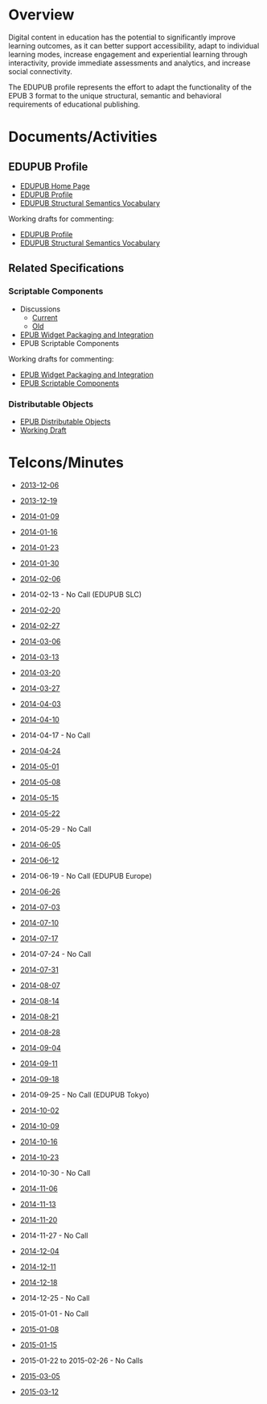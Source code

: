 

# Overview #

Digital content in education has the potential to significantly improve learning outcomes, as it can better support accessibility, adapt to individual learning modes, increase engagement and experiential learning through interactivity, provide immediate assessments and analytics, and increase social connectivity.

The EDUPUB profile represents the effort to adapt the functionality of the EPUB 3 format to the unique structural, semantic and behavioral requirements of educational publishing.

# Documents/Activities #
## EDUPUB Profile ##
  * [EDUPUB Home Page](http://www.idpf.org/epub/profiles/edu/)
  * [EDUPUB Profile](http://www.idpf.org/epub/profiles/edu/spec)
  * [EDUPUB Structural Semantics Vocabulary](http://www.idpf.org/epub/profiles/edu/structure)

Working drafts for commenting:
  * [EDUPUB Profile](https://docs.google.com/document/d/1Ofy-rXs_79qJmvZnOoSazRnRuKUOd2saJeBkxBynYpI/edit)
  * [EDUPUB Structural Semantics Vocabulary](https://docs.google.com/document/d/1_Tzeq5xwdwLhSdaHStvAthhOFu9UuT8yFmK787yw420/edit)

## Related Specifications ##
### Scriptable Components ###
  * Discussions
    * [Current](https://groups.google.com/forum/#!forum/epub-working-group)
    * [Old](https://groups.google.com/forum/#!forum/epub-widgets-discuss)
  * [EPUB Widget Packaging and Integration](http://www.idpf.org/epub/widgets)
  * EPUB Scriptable Components

Working drafts for commenting:
  * [EPUB Widget Packaging and Integration](https://docs.google.com/document/d/183O0uUMmILXUrv6NeUQssUT5tn9haY65lKyTdiZ9gDg/edit)
  * [EPUB Scriptable Components](https://docs.google.com/document/d/1tMf3dSNBS7JIpn5A_WJ8_8DFhRb9domDQ7lHe7jlmUA/edit)

### Distributable Objects ###

  * [EPUB Distributable Objects](http://www.idpf.org/epbu/do)
  * [Working Draft](https://docs.google.com/document/d/1Ofy-rXs_79qJmvZnOoSazRnRuKUOd2saJeBkxBynYpI/edit)

# Telcons/Minutes #
  * [2013-12-06](https://docs.google.com/document/d/147aZ3nsM-yPA3ttfU15Pyp2a95TiMdZ9qjyPCOYw8zc/edit#)

  * [2013-12-19](https://docs.google.com/document/d/1B2D7lEXbJnZ4-vBI3M77SprlspMv6i8WgvRTMJwRHcc/)

  * [2014-01-09](https://docs.google.com/document/d/1vjQhL_YrzmJuZ87-uDl1QmreykqhFq5-z-gIiTNys8s/edit#)

  * [2014-01-16](https://docs.google.com/document/d/1ESQHK7QLyi0XeOQZNsIqDrwyQi-kHleLFtoPJv73hmU/)

  * [2014-01-23](https://docs.google.com/document/d/1xM4vt1tzlC4HtmR8l0rUuEtWKsuGtFnX_afdSyRz5pg/)

  * [2014-01-30](https://docs.google.com/document/d/14GOt2X9YpGd2sf2VOoWpItaOKpUzufBrXorEogA_knE/)

  * [2014-02-06](https://docs.google.com/document/d/18cCv_vFo9_VEgo2jMCOj6Etg3XQqaO6fn0nZW88MDdc/)

  * 2014-02-13 - No Call (EDUPUB SLC)

  * [2014-02-20](https://docs.google.com/document/d/1NoG1SyOilzkNKawegu8tB1NWPgvoQPoMKvv5tQJXcqQ/)

  * [2014-02-27](https://docs.google.com/document/d/10jsLXeVlaTzJt-HKxkSZITwcKFaQaT2s8GgO0ZEIK1U/)

  * [2014-03-06](https://docs.google.com/document/d/1Yvs0ABwPuqwZHTgKAMhoV9p_tVda8y0POg55pLWClvw/edit)

  * [2014-03-13](https://docs.google.com/document/d/1cForZJ3tuGhEZfY7fs00bw6rMivkWnzjxSCEqetbYdY/)

  * [2014-03-20](https://docs.google.com/document/d/1YC-8BxqA5sMN76GacLH7DyaZnXZx3wRorKiBIl_Fcrs/)

  * [2014-03-27](https://docs.google.com/document/d/1KjV9usm1YfT3kFDpBTi06FtcO9WVoSQu23DVHDBfoJg/)

  * [2014-04-03](https://docs.google.com/document/d/1y_shKRqW-a5w5NoPVdHdsBV-kU2lQwzgcjQISu8O5DE/)

  * [2014-04-10](https://docs.google.com/document/d/18TPzKfeUsmBU2NA1MKpBfnM4Za0I9dyJalGha56dapw/)

  * 2014-04-17 - No Call

  * [2014-04-24](https://docs.google.com/document/d/1v84aCtTNrKcZ2jLEcLgzAuZBgH_VVhJG1QH0VgYgjFA/)

  * [2014-05-01](https://docs.google.com/document/d/1FcmIVU9SYDhS03aHq__FWK3REK2_Au2lex7k-HH__JA/)

  * [2014-05-08](https://docs.google.com/document/d/1A8pPjmbJ_OgeiGVuNhSce7nYukzb1qd7kwzxaiFQCTY/)

  * [2014-05-15](https://docs.google.com/document/d/1DggiLMn5DY-ujZsFRihSKpeylqS2HvBRe1tuDZC4rjo/)

  * [2014-05-22](https://docs.google.com/document/d/1t8D-PXCkbRXhJcydsMo2ZWPalxEzZRUquHjzDiCzPdE/)

  * 2014-05-29 - No Call

  * [2014-06-05](https://docs.google.com/document/d/1gfFmSTaUXsjqjzqKgZUW7vo0tC9yzzriliAYpi7yKdc/)

  * [2014-06-12](https://docs.google.com/document/d/1tTyTs1MWMgmxP2vQdd-BVmc1iiwi1mJ6SUxSnHc1vLg/)

  * 2014-06-19 - No Call (EDUPUB Europe)

  * [2014-06-26](https://docs.google.com/document/d/181KNbJwsV5mZMtiljRi6Ac-pye4hH-wZRPyYjS6MFmk/)

  * [2014-07-03](https://docs.google.com/document/d/16ekXso88v-2lw9PGn_eQNPHYHLFzfolktFn9n6TnrX4/)

  * [2014-07-10](https://docs.google.com/document/d/1m5P0R4Ojy1jiHXyxvRiVmL0rKY_DITliV2e7pS_j48c/)

  * [2014-07-17](https://docs.google.com/document/d/19dBPBHbNZligEWiWAQYl2XQ6Qh7IYQAkYRkQ9Us-mD8/)

  * 2014-07-24 - No Call

  * [2014-07-31](https://docs.google.com/document/d/1MTpzNpBhFI-N87GQ2Yz8LAb-YUPbHcR68jazE-zoTlY/)

  * [2014-08-07](https://docs.google.com/document/d/1UIyzBRCsCbBp196QMUdk7RjTXWkAbt1yX3JWK_yPV3A/)

  * [2014-08-14](https://docs.google.com/document/d/1Og6qPkL4raPcR0grZpZIHpo3AadYcn-qgjAJtwB7SKc/)

  * [2014-08-21](https://docs.google.com/document/d/1U5jYCakUxIDhEtcUp1pAzz8vQ-62Yda33iD9j5URVRU/)

  * [2014-08-28](https://docs.google.com/document/d/1fAqCycR_o2QSBrT0uDfXT029KPRUz0yOjvlJM1ny6Kc/)

  * [2014-09-04](https://docs.google.com/document/d/1UyF-KA_xdQodiKdFwLbRvrm8R-K7SZ5Wzkua2ooHLcw/)

  * [2014-09-11](https://docs.google.com/document/d/1-Rj2xxJmIIpbyW7ziAdiXK1AZvwcjvVJIznMumOB-C0/)

  * [2014-09-18](https://docs.google.com/document/d/1oW6DNeQEH2haZCvzz7pX-CE7LVnnncA-nImYwkrTOXY/)

  * 2014-09-25 - No Call (EDUPUB Tokyo)

  * [2014-10-02](https://docs.google.com/document/d/1Dkq1XpUc6v0WAo-SCcghDm7KZMEr0gYbVixP_s26TK0/)

  * [2014-10-09](https://docs.google.com/document/d/1fegMMY-Yb7Z2EW-uJbsT7PrmJ6lAkE3qUlNsujMA8ks/)

  * [2014-10-16](https://docs.google.com/document/d/1HIPmNOZeoTDsvAoPiGYh6Xf4U4ciiUZNr3ilDXoSVO0/)

  * [2014-10-23](https://docs.google.com/document/d/14rQhBtaGVIxQJCz3xaDZN0ZzkulNNm7-9QUzcQYWsfs/)

  * 2014-10-30 - No Call

  * [2014-11-06](https://docs.google.com/document/d/10gCGISi0CkKYKgwYFOHzdrhoEn43nX_vbUS4Ygx0qC0/)

  * [2014-11-13](https://docs.google.com/document/d/1FGvhAiuOyEaJ4hEFckPysAvQrlJcHSkTesnRv7zD3b4/)

  * [2014-11-20](https://docs.google.com/document/d/1FNx_EYg7LjG0EYo9TQ0kLaV_2JV0rULD_TDuKIjWX6g/)

  * 2014-11-27 - No Call

  * [2014-12-04](https://docs.google.com/document/d/1fMTWRkGik43VEMeRlJvBCamd7m5pytv0kSoYRkItgQw/)

  * [2014-12-11](https://docs.google.com/document/d/1kKqe76TXBWvdDJaHm6yVwaZOzgQY68DH0FXu58WAXJs/)

  * [2014-12-18](https://docs.google.com/document/d/1uYODgYk2Rwgz655FoSluBXPbDwafh_OrejYFeJq2mqg/)

  * 2014-12-25 - No Call

  * 2015-01-01 - No Call

  * [2015-01-08](https://docs.google.com/document/d/1uo-sdXpTtjik9WHpzlGUFArATwipmjh3mrt970ecmdg/)

  * [2015-01-15](https://docs.google.com/document/d/1-I-hVuodU3yIpSV7HzXw6BDCy0bxIvjb5YRTyLUNAUM/)

  * 2015-01-22 to 2015-02-26 - No Calls

  * [2015-03-05](https://docs.google.com/document/d/1S_KAN_U-PyMJ5LcVe9vb_fN7OipiQVZM0TTJFRGDKLo/)

  * [2015-03-12](https://docs.google.com/document/d/1nSxfftxc98gGfshlbL9zH4xDdqC6cZG_eYSLUN5Qwww/)